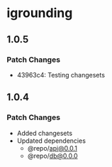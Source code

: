 # igrounding

## 1.0.5

### Patch Changes

-   43963c4: Testing changesets

## 1.0.4

### Patch Changes

-   Added changesets
-   Updated dependencies
    -   @repo/api@0.0.1
    -   @repo/db@0.0.0
